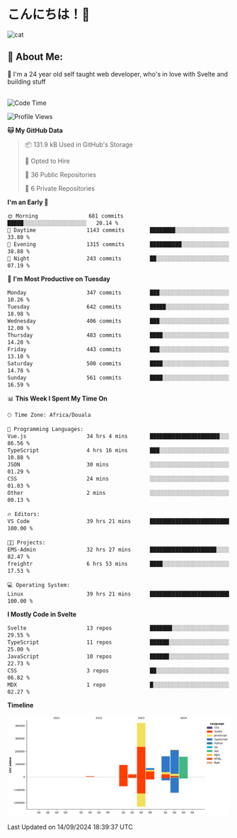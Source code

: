 

# こんにちは！🙂  
![cat](https://github.com/michaelnji/michaelnji/assets/73862378/606e99e9-2c18-4853-8722-991e4af8eae6)

## 💫 About Me:
🙂 I'm a 24 year old self taught web developer, who's in love with Svelte and building stuff <br><br>

<!--START_SECTION:waka-->
![Code Time](http://img.shields.io/badge/Code%20Time-969%20hrs%2046%20mins-blue)

![Profile Views](http://img.shields.io/badge/Profile%20Views-0-blue)

**🐱 My GitHub Data** 

> 📦 131.9 kB Used in GitHub's Storage 
 > 
> 💼 Opted to Hire
 > 
> 📜 36 Public Repositories 
 > 
> 🔑 6 Private Repositories 
 > 
**I'm an Early 🐤** 

```text
🌞 Morning                681 commits         █████░░░░░░░░░░░░░░░░░░░░   20.14 % 
🌆 Daytime                1143 commits        ████████░░░░░░░░░░░░░░░░░   33.80 % 
🌃 Evening                1315 commits        ██████████░░░░░░░░░░░░░░░   38.88 % 
🌙 Night                  243 commits         ██░░░░░░░░░░░░░░░░░░░░░░░   07.19 % 
```
📅 **I'm Most Productive on Tuesday** 

```text
Monday                   347 commits         ███░░░░░░░░░░░░░░░░░░░░░░   10.26 % 
Tuesday                  642 commits         █████░░░░░░░░░░░░░░░░░░░░   18.98 % 
Wednesday                406 commits         ███░░░░░░░░░░░░░░░░░░░░░░   12.00 % 
Thursday                 483 commits         ████░░░░░░░░░░░░░░░░░░░░░   14.28 % 
Friday                   443 commits         ███░░░░░░░░░░░░░░░░░░░░░░   13.10 % 
Saturday                 500 commits         ████░░░░░░░░░░░░░░░░░░░░░   14.78 % 
Sunday                   561 commits         ████░░░░░░░░░░░░░░░░░░░░░   16.59 % 
```


📊 **This Week I Spent My Time On** 

```text
🕑︎ Time Zone: Africa/Douala

💬 Programming Languages: 
Vue.js                   34 hrs 4 mins       ██████████████████████░░░   86.56 % 
TypeScript               4 hrs 16 mins       ███░░░░░░░░░░░░░░░░░░░░░░   10.88 % 
JSON                     30 mins             ░░░░░░░░░░░░░░░░░░░░░░░░░   01.29 % 
CSS                      24 mins             ░░░░░░░░░░░░░░░░░░░░░░░░░   01.03 % 
Other                    2 mins              ░░░░░░░░░░░░░░░░░░░░░░░░░   00.13 % 

🔥 Editors: 
VS Code                  39 hrs 21 mins      █████████████████████████   100.00 % 

🐱‍💻 Projects: 
EMS-Admin                32 hrs 27 mins      █████████████████████░░░░   82.47 % 
freightr                 6 hrs 53 mins       ████░░░░░░░░░░░░░░░░░░░░░   17.53 % 

💻 Operating System: 
Linux                    39 hrs 21 mins      █████████████████████████   100.00 % 
```

**I Mostly Code in Svelte** 

```text
Svelte                   13 repos            ███████░░░░░░░░░░░░░░░░░░   29.55 % 
TypeScript               11 repos            ██████░░░░░░░░░░░░░░░░░░░   25.00 % 
JavaScript               10 repos            ██████░░░░░░░░░░░░░░░░░░░   22.73 % 
CSS                      3 repos             ██░░░░░░░░░░░░░░░░░░░░░░░   06.82 % 
MDX                      1 repo              █░░░░░░░░░░░░░░░░░░░░░░░░   02.27 % 
```



**Timeline**

![Lines of Code chart](https://raw.githubusercontent.com/michaelnji/michaelnji/main/assets/bar_graph.png)


 Last Updated on 14/09/2024 18:39:37 UTC
<!--END_SECTION:waka-->
